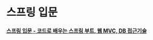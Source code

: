 # 스프링 입문


#### [스프링 입문 - 코드로 배우는 스프링 부트, 웹 MVC, DB 접근기술](https://www.inflearn.com/course/%EC%8A%A4%ED%94%84%EB%A7%81-%EC%9E%85%EB%AC%B8-%EC%8A%A4%ED%94%84%EB%A7%81%EB%B6%80%ED%8A%B8/dashboard)
